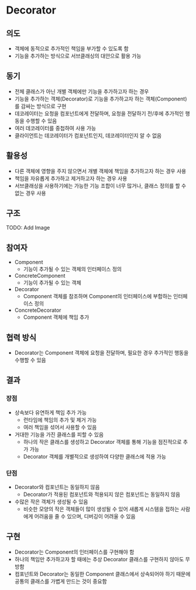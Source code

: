 # Decorator

## 의도

- 객체에 동적으로 추가적인 책임을 부가할 수 있도록 함
- 기능을 추가하는 방식으로 서브클래싱의 대안으로 활용 가능

## 동기

- 전체 클래스가 아닌 개별 객체에만 기능을 추가하고자 하는 경우
- 기능을 추가하는 객체(Decorator)로 기능을 추가하고자 하는 객체(Component)를 감싸는 방식으로 구현
- 데코레이터는 요청을 컴포넌트에게 전달하며, 요청을 전달하기 전/후에 추가적인 행동을 수행할 수 있음
- 여러 데코레이터를 중첩하여 사용 가능
- 클라이언트는 데코레이터가 컴포넌트인지, 데코레이터인지 알 수 없음

## 활용성

- 다른 객체에 영향을 주지 않으면서 개별 객체에 책임을 추가하고자 하는 경우 사용
- 책임을 자유롭게 추가하고 제거하고자 하는 경우 사용
- 서브클래싱을 사용하기에는 가능한 기능 조합이 너무 많거나, 클래스 정의를 할 수 없는 경우 사용

## 구조

TODO: Add Image

## 참여자

- Component
  - 기능이 추가될 수 있는 객체의 인터페이스 정의
- ConcreteComponent
  - 기능이 추가될 수 있는 객체
- Decorator
  - Component 객체를 참조하며 Component의 인터페이스에 부합하는 인터페이스 정의
- ConcreteDecorator
  - Component 객체에 책임 추가

## 협력 방식

- Decorator는 Component 객체에 요청을 전달하며, 필요한 경우 추가적인 행동을 수행할 수 있음

## 결과

### 장점

- 상속보다 유연하게 책임 추가 가능
  - 런타임에 책임의 추가 및 제거 가능
  - 여러 책임을 섞어서 사용할 수 있음
- 거대한 기능을 가진 클래스를 피할 수 있음
  - 하나의 작은 클래스를 생성하고 Decorator 객체를 통해 기능을 점진적으로 추가 가능
  - Decorator 객체를 개별적으로 생성하여 다양한 클래스에 적용 가능

### 단점

- Decorator와 컴포넌트는 동일하지 않음
  - Decorator가 적용된 컴포넌트와 적용되지 않은 컴포넌트는 동일하지 않음
- 수많은 작은 객체가 생성될 수 있음
  - 비슷한 모양의 작은 객체들이 많이 생성될 수 있어 새롭게 시스템을 접하는 사람에게 어려움을 줄 수 있으며, 디버깅이 어려울 수 있음

## 구현

- Decorator는 Component의 인터페이스를 구현해야 함
- 하나의 책임만 추가하고자 할 때에는 추상 Decorator 클래스를 구현하지 않아도 무방함
- 컴포넌트와 Decorator는 동일한 Component 클래스에서 상속되어야 하기 때문에 공통의 클래스를 가볍게 만드는 것이 중요함
